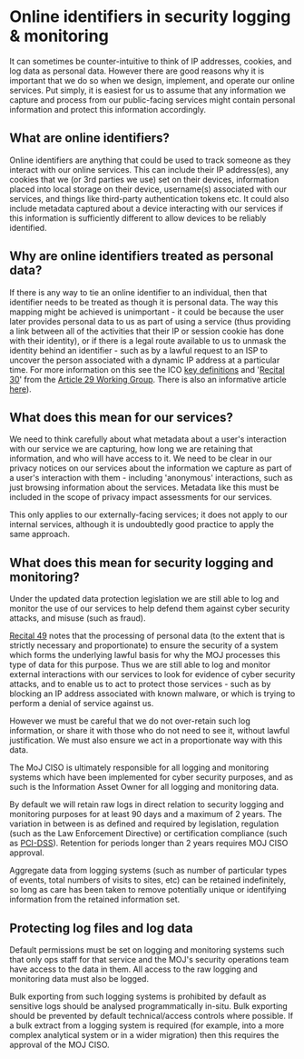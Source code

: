 # Online identifiers in security logging & monitoring

It can sometimes be counter-intuitive to think of IP addresses, cookies, and log data as personal data. However there are good reasons why it is important that we do so when we design, implement, and operate our online services. Put simply, it is easiest for us to assume that any information we capture and process from our public-facing services might contain personal information and protect this information accordingly.

## What are online identifiers?

Online identifiers are anything that could be used to track someone as they interact with our online services. This can include their IP address\(es\), any cookies that we \(or 3rd parties we use\) set on their devices, information placed into local storage on their device, username\(s\) associated with our services, and things like third-party authentication tokens etc. It could also include metadata captured about a device interacting with our services if this information is sufficiently different to allow devices to be reliably identified.

## Why are online identifiers treated as personal data?

If there is any way to tie an online identifier to an individual, then that identifier needs to be treated as though it is personal data. The way this mapping might be achieved is unimportant - it could be because the user later provides personal data to us as part of using a service \(thus providing a link between all of the activities that their IP or session cookie has done with their identity\), or if there is a legal route available to us to unmask the identity behind an identifier - such as by a lawful request to an ISP to uncover the person associated with a dynamic IP address at a particular time. For more information on this see the ICO [key definitions](https://ico.org.uk/for-organisations/guide-to-the-general-data-protection-regulation-gdpr/key-definitions/) and '[Recital 30](https://www.privacy-regulation.eu/en/recital-30-GDPR.htm)' from the [Article 29 Working Group](https://en.wikipedia.org/wiki/Article_29_Data_Protection_Working_Party). There is also an informative article [here](https://www.fieldfisher.com/en/services/privacy-security-and-information/privacy-security-and-information-law-blog/can-a-dynamic-ip-address-constitute-personal-data)\).

## What does this mean for our services?

We need to think carefully about what metadata about a user's interaction with our service we are capturing, how long we are retaining that information, and who will have access to it. We need to be clear in our privacy notices on our services about the information we capture as part of a user's interaction with them - including 'anonymous' interactions, such as just browsing information about the services. Metadata like this must be included in the scope of privacy impact assessments for our services.

This only applies to our externally-facing services; it does not apply to our internal services, although it is undoubtedly good practice to apply the same approach.

## What does this mean for security logging and monitoring?

Under the updated data protection legislation we are still able to log and monitor the use of our services to help defend them against cyber security attacks, and misuse \(such as fraud\).

[Recital 49](https://www.privacy-regulation.eu/en/recital-49-GDPR.htm) notes that the processing of personal data \(to the extent that is strictly necessary and proportionate\) to ensure the security of a system which forms the underlying lawful basis for why the MOJ processes this type of data for this purpose. Thus we are still able to log and monitor external interactions with our services to look for evidence of cyber security attacks, and to enable us to act to protect those services - such as by blocking an IP address associated with known malware, or which is trying to perform a denial of service against us.

However we must be careful that we do not over-retain such log information, or share it with those who do not need to see it, without lawful justification. We must also ensure we act in a proportionate way with this data.

The MoJ CISO is ultimately responsible for all logging and monitoring systems which have been implemented for cyber security purposes, and as such is the Information Asset Owner for all logging and monitoring data.

By default we will retain raw logs in direct relation to security logging and monitoring purposes for at least 90 days and a maximum of 2 years. The variation in between is as defined and required by legislation, regulation \(such as the Law Enforcement Directive\) or certification compliance \(such as [PCI-DSS](https://en.wikipedia.org/wiki/Payment_Card_Industry_Data_Security_Standard)\). Retention for periods longer than 2 years requires MOJ CISO approval.

Aggregate data from logging systems \(such as number of particular types of events, total numbers of visits to sites, etc\) can be retained indefinitely, so long as care has been taken to remove potentially unique or identifying information from the retained information set.

## Protecting log files and log data

Default permissions must be set on logging and monitoring systems such that only ops staff for that service and the MOJ's security operations team have access to the data in them. All access to the raw logging and monitoring data must also be logged.

Bulk exporting from such logging systems is prohibited by default as sensitive logs should be analysed programmatically in-situ. Bulk exporting should be prevented by default technical/access controls where possible. If a bulk extract from a logging system is required \(for example, into a more complex analytical system or in a wider migration\) then this requires the approval of the MOJ CISO.

